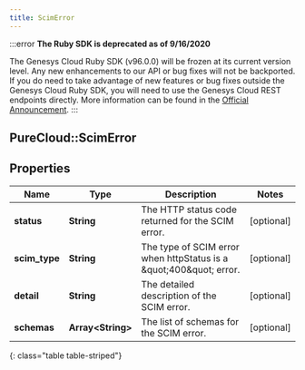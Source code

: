 ```yaml
---
title: ScimError
---
```


:::error
**The Ruby SDK is deprecated as of 9/16/2020**

The Genesys Cloud Ruby SDK (v96.0.0) will be frozen at its current version level. Any new enhancements to our API or bug fixes will not be backported. If you do need to take advantage of new features or bug fixes outside the Genesys Cloud Ruby SDK, you will need to use the Genesys Cloud REST endpoints directly. More information can be found in the [Official Announcement](https://developer.mypurecloud.com/forum/t/announcement-genesys-cloud-ruby-sdk-end-of-life/8850).
:::


## PureCloud::ScimError

## Properties

|Name | Type | Description | Notes|
|------------ | ------------- | ------------- | -------------|
| **status** | **String** | The HTTP status code returned for the SCIM error. | [optional] |
| **scim_type** | **String** | The type of SCIM error when httpStatus is a \&quot;400\&quot; error. | [optional] |
| **detail** | **String** | The detailed description of the SCIM error. | [optional] |
| **schemas** | **Array&lt;String&gt;** | The list of schemas for the SCIM error. | [optional] |
{: class="table table-striped"}


